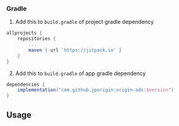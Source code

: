 ### Gradle
1. Add this to `build.gradle` of project gradle dependency

```groovy
allprojects {
	repositories {
		...
 		maven { url 'https://jitpack.io' }
	}
}
```
2. Add this to `build.gradle` of app gradle dependency

```groovy
dependencies {
	implementation("com.github.jporigin:origin-ads:$version")
}
```
## Usage

